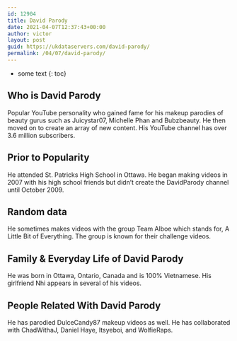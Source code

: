 ```yaml
---
id: 12904
title: David Parody
date: 2021-04-07T12:37:43+00:00
author: victor
layout: post
guid: https://ukdataservers.com/david-parody/
permalink: /04/07/david-parody/
---
```


* some text
{: toc}


## Who is David Parody



Popular YouTube personality who gained fame for his makeup parodies of beauty gurus such as Juicystar07, Michelle Phan and Bubzbeauty. He then moved on to create an array of new content. His YouTube channel has over 3.6 million subscribers.

                
                
                
## Prior to Popularity



He attended St. Patricks High School in Ottawa. He began making videos in 2007 with his high school friends but didn&#8217;t create the DavidParody channel until October 2009.

                
                
                
## Random data



He sometimes makes videos with the group Team Alboe which stands for, A Little Bit of Everything. The group is known for their challenge videos.

                
                
                
## Family & Everyday Life of David Parody



He was born in Ottawa, Ontario, Canada and is 100% Vietnamese. His girlfriend Nhi appears in several of his videos.

                
                
                
## People Related With David Parody



He has parodied DulceCandy87 makeup videos as well. He has collaborated with ChadWithaJ, Daniel Haye, Itsyeboi, and WolfieRaps.

                
              
            
          
          
          